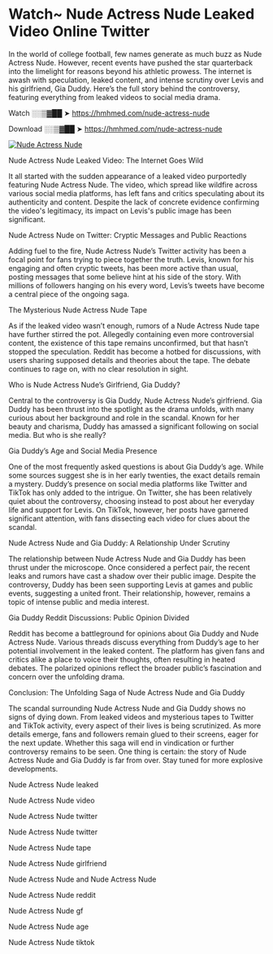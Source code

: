 # Watch~ Nude Actress Nude Leaked Video Online Twitter

In the world of college football, few names generate as much buzz as Nude Actress Nude. However, recent events have pushed the star quarterback into the limelight for reasons beyond his athletic prowess. The internet is awash with speculation, leaked content, and intense scrutiny over Levis and his girlfriend, Gia Duddy. Here’s the full story behind the controversy, featuring everything from leaked videos to social media drama.

Watch ░░▒▓██ ➤ https://hmhmed.com/nude-actress-nude

Download ░░▒▓██ ➤ https://hmhmed.com/nude-actress-nude

[![Nude Actress Nude](https://i.imgur.com/dJHk4Zq.gif)](https://hmhmed.com/nude-actress-nude)

Nude Actress Nude Leaked Video: The Internet Goes Wild

It all started with the sudden appearance of a leaked video purportedly featuring Nude Actress Nude. The video, which spread like wildfire across various social media platforms, has left fans and critics speculating about its authenticity and content. Despite the lack of concrete evidence confirming the video's legitimacy, its impact on Levis's public image has been significant.

Nude Actress Nude on Twitter: Cryptic Messages and Public Reactions

Adding fuel to the fire, Nude Actress Nude’s Twitter activity has been a focal point for fans trying to piece together the truth. Levis, known for his engaging and often cryptic tweets, has been more active than usual, posting messages that some believe hint at his side of the story. With millions of followers hanging on his every word, Levis’s tweets have become a central piece of the ongoing saga.

The Mysterious Nude Actress Nude Tape

As if the leaked video wasn’t enough, rumors of a Nude Actress Nude tape have further stirred the pot. Allegedly containing even more controversial content, the existence of this tape remains unconfirmed, but that hasn’t stopped the speculation. Reddit has become a hotbed for discussions, with users sharing supposed details and theories about the tape. The debate continues to rage on, with no clear resolution in sight.

Who is Nude Actress Nude’s Girlfriend, Gia Duddy?

Central to the controversy is Gia Duddy, Nude Actress Nude’s girlfriend. Gia Duddy has been thrust into the spotlight as the drama unfolds, with many curious about her background and role in the scandal. Known for her beauty and charisma, Duddy has amassed a significant following on social media. But who is she really?

Gia Duddy’s Age and Social Media Presence

One of the most frequently asked questions is about Gia Duddy’s age. While some sources suggest she is in her early twenties, the exact details remain a mystery. Duddy’s presence on social media platforms like Twitter and TikTok has only added to the intrigue. On Twitter, she has been relatively quiet about the controversy, choosing instead to post about her everyday life and support for Levis. On TikTok, however, her posts have garnered significant attention, with fans dissecting each video for clues about the scandal.

Nude Actress Nude and Gia Duddy: A Relationship Under Scrutiny

The relationship between Nude Actress Nude and Gia Duddy has been thrust under the microscope. Once considered a perfect pair, the recent leaks and rumors have cast a shadow over their public image. Despite the controversy, Duddy has been seen supporting Levis at games and public events, suggesting a united front. Their relationship, however, remains a topic of intense public and media interest.

Gia Duddy Reddit Discussions: Public Opinion Divided

Reddit has become a battleground for opinions about Gia Duddy and Nude Actress Nude. Various threads discuss everything from Duddy’s age to her potential involvement in the leaked content. The platform has given fans and critics alike a place to voice their thoughts, often resulting in heated debates. The polarized opinions reflect the broader public’s fascination and concern over the unfolding drama.

Conclusion: The Unfolding Saga of Nude Actress Nude and Gia Duddy

The scandal surrounding Nude Actress Nude and Gia Duddy shows no signs of dying down. From leaked videos and mysterious tapes to Twitter and TikTok activity, every aspect of their lives is being scrutinized. As more details emerge, fans and followers remain glued to their screens, eager for the next update. Whether this saga will end in vindication or further controversy remains to be seen. One thing is certain: the story of Nude Actress Nude and Gia Duddy is far from over. Stay tuned for more explosive developments.

Nude Actress Nude leaked

Nude Actress Nude video

Nude Actress Nude twitter

Nude Actress Nude twitter

Nude Actress Nude tape

Nude Actress Nude girlfriend

Nude Actress Nude and Nude Actress Nude

Nude Actress Nude reddit

Nude Actress Nude gf

Nude Actress Nude age

Nude Actress Nude tiktok
